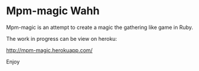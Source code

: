 Mpm-magic
Wahh
=========

Mpm-magic is an attempt to create a magic the gathering like game in Ruby.

The work in progress can be view on heroku:

http://mpm-magic.herokuapp.com/

Enjoy
